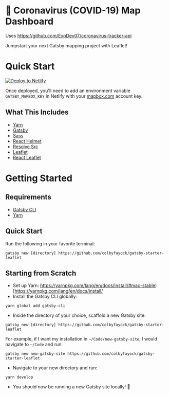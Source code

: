 # 🦠 Coronavirus (COVID-19) Map Dashboard

Uses https://github.com/ExpDev07/coronavirus-tracker-api

Jumpstart your next Gatsby mapping project with Leaflet!

# Quick Start
[![Deploy to Netlify](https://www.netlify.com/img/deploy/button.svg)](https://github.com/colbyfayock/coronavirus-map-dashboard)

Once deployed, you'll need to add an environment variable `GATSBY_MAPBOX_KEY` in Netlify with your [mapbox.com](https://www.mapbox.com) account key.

## What This Includes
* [Yarn](https://yarnpkg.com/en/)
* [Gatsby](https://www.gatsbyjs.org/)
* [Sass](https://sass-lang.com)
* [React Helmet](https://github.com/nfl/react-helmet)
* [Resolve Src](https://github.com/alampros/gatsby-plugin-resolve-src)
* [Leaflet](https://leafletjs.com/)
* [React Leaflet](https://react-leaflet.js.org)

# Getting Started

## Requirements
* [Gatsby CLI](https://www.npmjs.com/package/gatsby-cli)
* [Yarn](https://yarnpkg.com/en/)

## Quick Start
Run the following in your favorite terminal:
```
gatsby new [directory] https://github.com/colbyfayock/gatsby-starter-leaflet
```

## Starting from Scratch
* Set up Yarn: https://yarnpkg.com/lang/en/docs/install/#mac-stable)[https://yarnpkg.com/lang/en/docs/install/
* Install the Gatsby CLI globally:
```
yarn global add gatsby-cli
```
* Inside the directory of your choice, scaffold a new Gatsby site:
```
gatsby new [directory] https://github.com/colbyfayock/gatsby-starter-leaflet
```
For example, if I want my installation in `~/Code/new-gatsby-site`, I would navigate to `~/Code` and run:
```
gatsby new new-gatsby-site https://github.com/colbyfayock/gatsby-starter-leaflet
```
* Navigate to your new directory and run:
```
yarn develop
```
* You should now be running a new Gatsby site locally! 🎉
